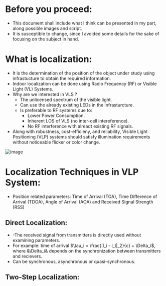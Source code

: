 # Before you proceed: 
- This document shall include what I think can be presented in my part, along possible images and script.
- It is susceptible to change, since I avoided some details for the sake of focusing on the subject in hand.

# What is localization:
- It is the determination of the position of the object under study using infrastucture to obtain the required information.
- Indoor localization can be done using Radio Frequency (RF) or Visible Light (VL) Systems.
- Why are we interested in VLS ?
  - The unlicensed spectrum of the visible light.
  - Can use the already existing LEDs in the infrasturcture.
  - Is preferable to RF systems due to:
    - Lower Power Consumption.
    - Inherent LOS of VLS (no inter-cell intereference).
    - No RF interference with alreadt existing RF signals.
- Along with robustness, cost-efficieny, and reliability, Visible Light Positioning (VLP) systems should satisfy illumination requirements without noticeable flicker or color change.

![image](https://github.com/MennaAnwar/OptimizationProject/assets/93788514/5b734ebe-3277-4ed0-8cca-040cd52af877)

# Localization Techniques in VLP System:
- Position related parameters: Time of Arrival (TOA), Time Difference of Arrival (TDOA), Angle of Arrival (AOA) and Received Signal Strength (RSS)
## Direct Localization:
- -The received signal from transmitters is directly used without examining parameters.
- For example: time of arrival $\tau_i = \frac{|l_i - l_t|_2}{c} + \Delta_i$, where &\Delta_i& depends on the synchronization between transmitters and recievers.
- Can be synchronous, asynchronous or quasi-synchronous.

## Two-Step Localization:

  
